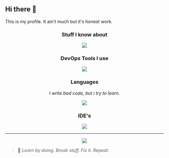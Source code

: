 ## Hi there 👋

This is my profile. It ain't much but it's honest work.


<h3 align="center" style="font-weight: bold;">Stuff I know about</h3>
<div align="center">
  <img src="https://go-skill-icons.vercel.app/api/icons?titles=true&perline=6&i=debian,ubuntu,proxmox,davinci,obs,blender">
</div>


<h3 align="center" style="font-weight: bold;">DevOps Tools I use</h3>
<div align="center">
  <img src="https://go-skill-icons.vercel.app/api/icons?titles=true&perline=7&i=git,kubernetes,docker,argocd,helm,terraform">
</div>


<h3 align="center" style="font-weight: bold;">Languages</h3>
<div align="center">
  <p><i>I write bad code, but i try to learn.</i></p>
  <img src="https://go-skill-icons.vercel.app/api/icons?titles=true&perline=7&i=golang,python">
</div>

<h3 align="center" style="font-weight: bold;">IDE's</h3>
<div align="center">
  <img src="https://go-skill-icons.vercel.app/api/icons?titles=true&perline=7&i=pycharm,goland,fleet,vscode">
</div>

---

<div align="center">
  <a href="https://discord.com/users/303150973034168321">
    <img src="https://lanyard.cnrad.dev/api/303150973034168321?hideActivity=true&bg=2e3038&borderRadius=13px&animatedDecoration=true&hideDecoration=true" /></a>
</div>

> 🧠 *Learn by doing. Break stuff. Fix it. Repeat.*


